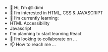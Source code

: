 - 👋 Hi, I’m @lidimi
- 👀 I’m interested in HTML, CSS & JAVASCRIPT
- 🌱 I’m currently learning:
-  HTML Accessibility
-  Javascript
-  I'm planning to start learning React 
- 💞️ I’m looking to collaborate on ...
- 📫 How to reach me ...

<!---
lidimi/lidimi is a ✨ special ✨ repository because its `README.md` (this file) appears on your GitHub profile.
You can click the Preview link to take a look at your changes.
--->
